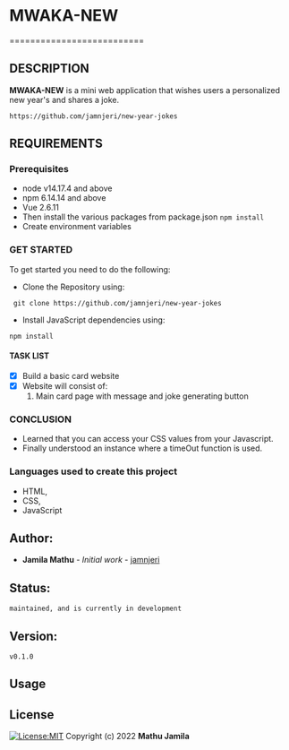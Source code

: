 # MWAKA-NEW
==========================

## DESCRIPTION
**MWAKA-NEW** is a mini web application that wishes users a personalized new year's and shares a joke.

```
https://github.com/jamnjeri/new-year-jokes
```

## REQUIREMENTS
### Prerequisites
* node v14.17.4 and above
* npm 6.14.14 and above
* Vue 2.6.11
* Then install the various packages from package.json `npm install`
* Create environment variables

### GET STARTED
To get started you need to do the following:
* Clone the Repository using: 
```
 git clone https://github.com/jamnjeri/new-year-jokes
```
* Install JavaScript dependencies using: 
```
npm install
```



#### TASK LIST
- [X] Build a basic card website
- [X] Website will consist of:
    1. Main card page with message and joke generating button

### CONCLUSION
* Learned that you can access your CSS values from your Javascript.
* Finally understood an instance where a timeOut function is used.

### Languages used to create this project
* HTML,
* CSS,
* JavaScript



## Author:
   * **Jamila Mathu** - *Initial work* - [jamnjeri](<https://github.com/jamnjeri>)
## Status:
    maintained, and is currently in development
## Version:
    v0.1.0
## Usage

## License

[![License:MIT](https://img.shields.io/badge/License-MIT-yellow.svg)](https://opensource.org/licenses/MIT)
Copyright (c) 2022 **Mathu Jamila**
